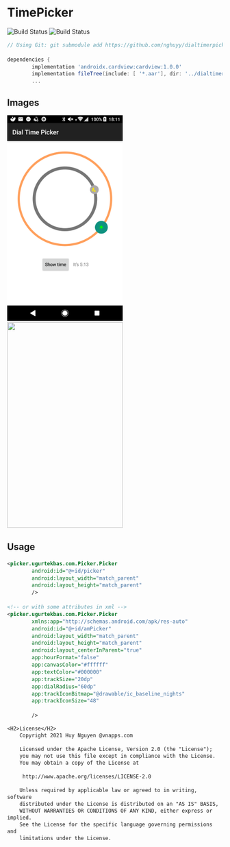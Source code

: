 # TimePicker
![Build Status](https://ci.vnapps.com/buildStatus/icon?job=dialtimerpicker&subject=Release&status=1.1.${buildNumber}(${startTime}))
![Build Status](https://ci-backup.vnapps.com/buildStatus/icon?job=dialTimePicker&subject=Backup&status=${duration}(${startTime}))
```gradle
// Using Git: git submodule add https://github.com/nghuyy/dialtimerpicker.git

dependencies { 
        implementation 'androidx.cardview:cardview:1.0.0'
		implementation fileTree(include: [ '*.aar'], dir: '../dialtimerpicker/dist')        
		...

```



<H2>Images</H2>
<img width="270px" height="480" src="/images/3.png" />
<img width="270px" height="480" src="/images/2.png" />
<br>

<H2>Usage</H2>

```xml
<picker.ugurtekbas.com.Picker.Picker
        android:id="@+id/picker"
        android:layout_width="match_parent"
        android:layout_height="match_parent"
        />

<!-- or with some attributes in xml -->        
<picker.ugurtekbas.com.Picker.Picker
        xmlns:app="http://schemas.android.com/apk/res-auto"
        android:id="@+id/amPicker"
        android:layout_width="match_parent"
        android:layout_height="match_parent"
        android:layout_centerInParent="true"
        app:hourFormat="false"
        app:canvasColor="#ffffff"
        app:textColor="#000000"
        app:trackSize="20dp"
        app:dialRadius="60dp"
        app:trackIconBitmap="@drawable/ic_baseline_nights"
        app:trackIconSize="48"
                                     
        />

```

```
<H2>License</H2>
    Copyright 2021 Huy Nguyen @vnapps.com

    Licensed under the Apache License, Version 2.0 (the "License");
    you may not use this file except in compliance with the License.
    You may obtain a copy of the License at

     http://www.apache.org/licenses/LICENSE-2.0

    Unless required by applicable law or agreed to in writing, software
    distributed under the License is distributed on an "AS IS" BASIS,
    WITHOUT WARRANTIES OR CONDITIONS OF ANY KIND, either express or implied.
    See the License for the specific language governing permissions and
    limitations under the License.
